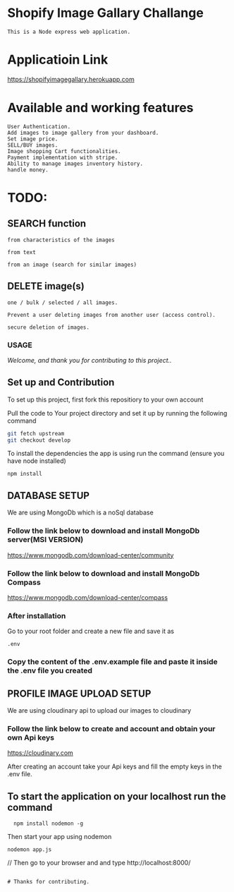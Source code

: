 # Shopify Image Gallary Challange
    This is a Node express web application.

# Applicatioin Link
https://shopifyimagegallary.herokuapp.com


# Available and working features
    User Authentication.
    Add images to image gallery from your dashboard.
    Set image price.
    SELL/BUY images.
    Image shopping Cart functionalities.
    Payment implementation with stripe.
    Ability to manage images inventory history.
    handle money.




# TODO:
## SEARCH function
    from characteristics of the images

    from text

    from an image (search for similar images)


## DELETE image(s)
    one / bulk / selected / all images.

    Prevent a user deleting images from another user (access control).

    secure deletion of images.


### USAGE
*Welcome, and thank you for contributing to this project..* 

## Set up and Contribution
To set up this project, first fork this repositiory to your own account

Pull the code to Your project directory and set it up by running the following command
```bash
git fetch upstream
git checkout develop
```
To install the dependencies the app is using run the command (ensure you have node installed)
```
npm install
```
## DATABASE SETUP
We are using MongoDb which is a noSql database

### Follow the link below to  download and install MongoDb server(MSI VERSION)
https://www.mongodb.com/download-center/community

### Follow the link below to download and install MongoDb Compass
https://www.mongodb.com/download-center/compass

### After installation 
Go to your root folder and create a new file and save it as
```
.env
```
### Copy the content of the .env.example file and paste it inside the .env file you created

## PROFILE IMAGE UPLOAD SETUP
We are using cloudinary api to upload our images to cloudinary

### Follow the link below to create and account and obtain your own Api keys
https://cloudinary.com

After creating an account take your Api keys and fill the empty keys in the .env file.


## To start the application on your localhost run the command

```
  npm install nodemon -g
```
 Then start your app using nodemon 
 ```
 nodemon app.js
 ```
// Then go to your browser and and type http://localhost:8000/ 
```

# Thanks for contributing.
